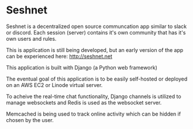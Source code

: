 # Seshnet

Seshnet is a decentralized open source communcation app similar to slack or discord.
Each session (server) contains it's own community that has it's own users and rules.

This is application is still being developed, but an early version of the app can be experienced here: http://seshnet.net

This application is built with Django (a Python web framework)

The eventual goal of this application is to be easily self-hosted or deployed on an AWS EC2 or Linode virtual server.

To acheive the real-time chat functionality, Django channels is utilized to manage websockets and Redis is used as the websocket server.

Memcached is being used to track online activity which can be hidden if chosen by the user.
